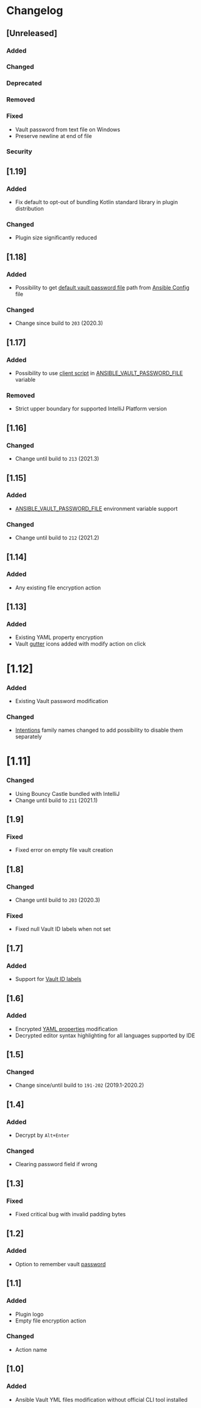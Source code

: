 # Changelog

## [Unreleased]
### Added

### Changed

### Deprecated

### Removed

### Fixed
- Vault password from text file on Windows
- Preserve newline at end of file

### Security

## [1.19]
### Added
- Fix default to opt-out of bundling Kotlin standard library in plugin distribution

### Changed
- Plugin size significantly reduced

## [1.18]
### Added
- Possibility to get [default vault password file](https://docs.ansible.com/ansible/latest/reference_appendices/config.html#default-vault-password-file) path from [Ansible Config](https://docs.ansible.com/ansible/latest/reference_appendices/config.html) file

### Changed
- Change since build to `203` (2020.3)

## [1.17]
### Added
- Possibility to use [client script](https://docs.ansible.com/ansible/latest/user_guide/vault.html#storing-passwords-in-third-party-tools-with-vault-password-client-scripts) in [ANSIBLE_VAULT_PASSWORD_FILE](https://docs.ansible.com/ansible/latest/reference_appendices/config.html#envvar-ANSIBLE_VAULT_PASSWORD_FILE) variable

### Removed
- Strict upper boundary for supported IntelliJ Platform version

## [1.16]
### Changed
- Change until build to `213` (2021.3)

## [1.15]
### Added
- [ANSIBLE_VAULT_PASSWORD_FILE](https://docs.ansible.com/ansible/latest/reference_appendices/config.html#envvar-ANSIBLE_VAULT_PASSWORD_FILE) environment variable support

### Changed
- Change until build to `212` (2021.2)

## [1.14]
### Added
- Any existing file encryption action

## [1.13]
### Added
- Existing YAML property encryption
- Vault [gutter](https://www.jetbrains.com/help/idea/settings-gutter-icons.html) icons added with modify action on click

# [1.12]
### Added
- Existing Vault password modification

### Changed
- [Intentions](https://www.jetbrains.com/help/idea/intention-actions.html#assign-shortcut-to-intention) family names changed to add possibility to disable them separately

# [1.11]
### Changed
- Using Bouncy Castle bundled with IntelliJ
- Change until build to `211` (2021.1)

## [1.9]
### Fixed
- Fixed error on empty file vault creation

## [1.8]
### Changed
- Change until build to `203` (2020.3)

### Fixed
- Fixed null Vault ID labels when not set

## [1.7]
### Added
- Support for [Vault ID labels](https://docs.ansible.com/ansible/latest/user_guide/vault.html#managing-multiple-passwords-with-vault-ids)

## [1.6]
### Added
- Encrypted [YAML properties](https://docs.ansible.com/ansible/latest/user_guide/vault.html#encrypt-string-for-use-in-yaml) modification
- Decrypted editor syntax highlighting for all languages supported by IDE

## [1.5]
### Changed
- Change since/until build to `191-202` (2019.1-2020.2)

## [1.4]
### Added
- Decrypt by `Alt+Enter`

### Changed
- Clearing password field if wrong

## [1.3]
### Fixed
- Fixed critical bug with invalid padding bytes

## [1.2]
### Added
- Option to remember vault [password](https://www.jetbrains.com/help/idea/reference-ide-settings-password-safe.html)

## [1.1]
### Added
- Plugin logo
- Empty file encryption action

### Changed
- Action name

## [1.0]
### Added
- Ansible Vault YML files modification without official CLI tool installed
